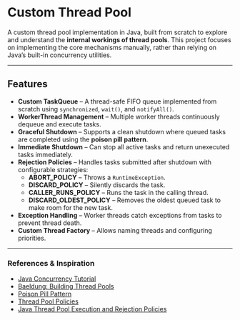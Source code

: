 # Custom Thread Pool

A custom thread pool implementation in Java, built from scratch to explore and understand the **internal workings of thread pools**. This project focuses on implementing the core mechanisms manually, rather than relying on Java’s built-in concurrency utilities.

---

## Features

- **Custom TaskQueue** – A thread-safe FIFO queue implemented from scratch using `synchronized`, `wait()`, and `notifyAll()`.
- **WorkerThread Management** – Multiple worker threads continuously dequeue and execute tasks.  
- **Graceful Shutdown** – Supports a clean shutdown where queued tasks are completed using the **poison pill pattern**.
- **Immediate Shutdown** – Can stop all active tasks and return unexecuted tasks immediately.
- **Rejection Policies** – Handles tasks submitted after shutdown with configurable strategies:
  - **ABORT_POLICY** – Throws a `RuntimeException`.
  - **DISCARD_POLICY** – Silently discards the task.
  - **CALLER_RUNS_POLICY** – Runs the task in the calling thread.
  - **DISCARD_OLDEST_POLICY** – Removes the oldest queued task to make room for the new task.
- **Exception Handling** – Worker threads catch exceptions from tasks to prevent thread death.
- **Custom Thread Factory** – Allows naming threads and configuring priorities.

---

### References & Inspiration
- [Java Concurrency Tutorial](https://docs.oracle.com/javase/tutorial/essential/concurrency/)
- [Baeldung: Building Thread Pools](https://www.baeldung.com/thread-pool-java-and-guava)
- [Poison Pill Pattern](https://java-design-patterns.com/patterns/poison-pill/)
- [Thread Pool Policies](https://medium.com/@ankithahjpgowda/policies-of-threadpoolexecutor-in-java-75f22fd6f637)
- [Java Thread Pool Execution and Rejection Policies](https://medium.com/@umeshcapg/understanding-java-thread-pool-execution-and-rejection-policies-b97eeb58094a)
